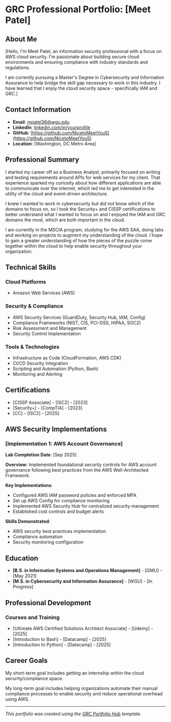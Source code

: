 # GRC Professional Portfolio: [Meet Patel]

## About Me

[Hello, I'm Meet Patel, an information security professional with a focus on AWS cloud security. I'm passionate about building secure cloud environments and ensuring compliance with industry standards and regulations.

I am currently pursuing a Master's Degree in Cybersecurity and Information Assurance to help bridge the skill gap necessary to work in this industry. I have learned that I enjoy the cloud security space - specifically IAM and GRC.]

## Contact Information

- **Email**: mpatel36@wgu.edu
- **LinkedIn**: [linkedin.com/in/yourprofile](https://linkedin.com/in/yourprofile)
- **GitHub**: [https://github.com/NicetoMeetYou5](https://github.com/NicetoMeetYou5)
- **Location**: [Washington, DC Metro Area]

## Professional Summary

I started my career off as a Business Analyst, primarily focused on writing and testing requirements around APIs for web services for my client. That experience sparked my curiosity about how different applications are able to communicate over the internet, which led me to get interested in the utility of the cloud and event-driven architecture.

I knew I wanted to work in cybersecurity but did not know which of the domains to focus on, so I took the Security+ and CISSP certifications to better understand what I wanted to focus on and I enjoyed the IAM and GRC domains the most, which are both important in the cloud.

I am currently in the MSCIA program, studying for the AWS SAA, doing labs and working on projects to augment my understanding of the cloud. I hope to gain a greater understanding of how the pieces of the puzzle come together within the cloud to help enable security throughout your organization.

## Technical Skills

### Cloud Platforms
- Amazon Web Services (AWS)

### Security & Compliance
- AWS Security Services (GuardDuty, Security Hub, IAM, Config)
- Compliance Frameworks (NIST, CIS, PCI-DSS, HIPAA, SOC2)
- Risk Assessment and Management
- Security Control Implementation

### Tools & Technologies
- Infrastructure as Code (CloudFormation, AWS CDK)
- CI/CD Security Integration
- Scripting and Automation (Python, Bash)
- Monitoring and Alerting

## Certifications

- [CISSP Associate] - [ISC2] - [2023]
- [Security+] - [CompTIA] - [2023]
- [CC] - [ISC2] - [2025]

## AWS Security Implementations

### [Implementation 1: AWS Account Governance]

**Lab Completion Date**: [Sep 2025]

**Overview**: Implemented foundational security controls for AWS account governance following best practices from the AWS Well-Architected Framework.

**Key Implementations**:
- Configured AWS IAM password policies and enforced MFA
- Set up AWS Config for compliance monitoring
- Implemented AWS Security Hub for centralized security management
- Established cost controls and budget alerts

**Skills Demonstrated**:
- AWS security best practices implementation
- Compliance automation
- Security monitoring configuration

## Education

- **[B.S. in Information Systems and Operations Management]** - [GMU] - [May 2021]
- **[M.S. in Cybersecurity and Information Assurance]** - [WGU] - [In Progress]

## Professional Development

### Courses and Training
- [Ultimate AWS Certified Solutions Architect Associate] - [Udemy] - [2025]
- [Introduction to Bash] - [Datacamp] - [2025]
- [Introduction to Python] - [Datacamp] - [2025]

## Career Goals

My short-term goal includes getting an internship within the cloud security/compliance space.

My long-term goal includes helping organizations automate their manual compliance processes to enable security and reduce operational overhead using AWS. 

---

*This portfolio was created using the [GRC Portfolio Hub](https://github.com/ajy0127/grc_portfolio) template.* 